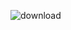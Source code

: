 
![download](https://user-images.githubusercontent.com/31460614/122164944-6409fd00-ce6f-11eb-9d9e-e69d0f26fb94.png)
